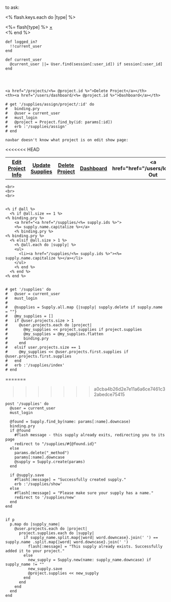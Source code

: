 to ask:



<% flash.keys.each do |type| %>
<div data-alert class="flash <%= type %> alert-box radius">
  <%= flash[type] %>
  <a href="#" class="close">&times;</a>
</div>
<% end %>


    def logged_in?
      !!current_user
    end

    def current_user
      @current_user ||= User.find(session[:user_id]) if session[:user_id]
    end




    <a href="/projects/<%= @project.id %>">Delete Project</a></th>
    <th><a href="/users/dashboard/<%= @project.id %>">Dashboard</a></th>

    # get '/supplies/assign/project/:id' do
    #   binding.pry
    #   @user = current_user
    #   must_login
    #   @project = Project.find_by(id: params[:id])
    #   erb :'/supplies/assign'
    # end

    navbar doesn't know what project is on edit show page:

<<<<<<< HEAD
    <table id="navbar">
      <tr>
        <th><a href="/projects/<%= @project.id %>">Edit Project Info</a></th>
        <th><a href="/supplies/assign/<%= @project.id %>">Update Supplies</a></th>
        <th><form action="/projects/<%= @project.id %>" method="post">
          <input id="hidden" type="hidden" name="_method" value="patch">
        </form><a href="/projects/<%= @project.id %>">Delete Project</a></th>
        <th><a href="/users/dashboard/<%= @project.id %>">Dashboard</a></th>
        <th><a href="href="/users/logout">Log Out</a></th>
      </tr>
      </table>

    <br>
    <br>
    <br>


    <% if @all %>
      <% if @all.size == 1 %>
    <% binding.pry %>
        <a href="<a href="/supplies/<%= supply.ids %>">
        <%= supply.name.capitalize %></a>
        <% binding.pry %>
    <% binding.pry %>
      <% elsif @all.size > 1 %>
        <% @all.each do |supply| %>
        <ul>
          <li><a href="/supplies/<%= supply.ids %>"><%= supply.name.capitalize %></a></li>
        </ul>
        <% end %>
      <% end %>
    <% end %>


    # get '/supplies' do
    #   @user = current_user
    #   must_login
    #
    #   @supplies = Supply.all.map {|supply| supply.delete if supply.name = ""}
    #   @my_supplies = []
    #   if @user.projects.size > 1
    #     @user.projects.each do |project|
    #       @my_supplies << project.supplies if project.supplies
    #       @my_supplies = @my_supplies.flatten
    #       binding.pry
    #     end
    #   elsif user.projects.size == 1
    #     @my_supplies << @user.projects.first.supplies if @user.projects.first.supplies
    #   end
    #   erb :'/supplies/index'
    # end
=======
>>>>>>> a0cba4b26d2e7e11a6a6ce7461c32abedce75415



    post '/supplies' do
      @user = current_user
      must_login

      @found = Supply.find_by(name: params[:name].downcase)
      binding.pry
      if @found
        #flash message - this supply already exits, redirecting you to its page
        redirect to "/supplies/#{@found.id}"
      else
        params.delete("_method")
        params[:name].downcase
        @supply = Supply.create(params)
      end

      if @supply.save
        #flash[:message] = "Successfully created supply."
        erb :'/supplies/show'
      else
        #flash[:message] = "Please make sure your supply has a name."
        redirect to '/supplies/new'
      end
    end


    if p
      p.map do |supply_name|
        @user.projects.each do |project|
          project.supplies.each do |supply|
            if supply_name.split.map{|word| word.downcase}.join(' ') == supply.name .split.map{|word| word.downcase}.join(' ')
              flash[:message] = "This supply already exists. Successfully added it to your project."
            else
              new_supply = Supply.new(name: supply_name.downcase) if supply_name != ""
              new_supply.save
              @project.supplies << new_supply
            end
          end
        end
      end
    end
